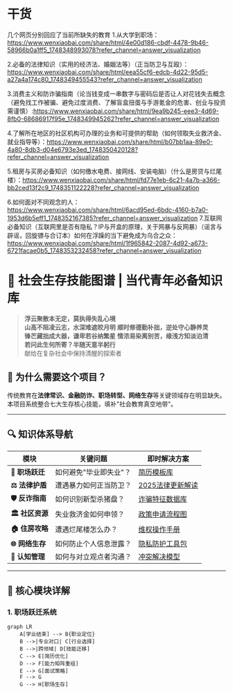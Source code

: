 # 干货
几个网页分别回应了当前所缺失的教育
1.从大学到职场：https://www.wenxiaobai.com/share/html/4e00d186-cbdf-4478-9b46-58966b0a1ff5_1748348993078?refer_channel=answer_visualization

2.必备的法律知识（实用的经济法、婚姻法等）（正当防卫与互殴）：https://www.wenxiaobai.com/share/html/eea55cf6-edcb-4d22-95d5-a27a4a174c80_1748349455543?refer_channel=answer_visualization

3.消费主义和防诈骗指南（论当钱变成一串数字与密码后是否让人对花钱失去概念（避免找工作被骗、避免过度消费、了解盲盒扭蛋与手游氪金的危害、创业与投资需谨慎）:https://www.wenxiaobai.com/share/html/9ea9b245-eee3-4d69-8fb0-68686917f95e_1748349945262?refer_channel=answer_visualization

4.了解所在地区的社区机构可办理的业务和可提供的帮助（如何领取失业救济金、就业指导等）：https://www.wenxiaobai.com/share/html/b07bb1aa-89e0-4a80-8db3-d04e6793e3ed_1748350420128?refer_channel=answer_visualization

5.租房与买房必备知识（如何缴水电费、接网线、安装电脑）（什么是房贷与烂尾楼）：https://www.wenxiaobai.com/share/html/fd77e1eb-6c21-4a7b-a366-bb2ced13f2c9_1748351122228?refer_channel=answer_visualization

6.如何面对不同观念的人：https://www.wenxiaobai.com/share/html/6acd95ed-6bdc-4160-b7a0-1953d6b5eff1_1748352167385?refer_channel=answer_visualization
7.互联网必备知识（互联网里是否有隐私？IP与开盒的原理，关于网暴与反网暴）（谣言与辟谣，回旋镖与合订本）如何在浮躁的当下避免成为乌合之众：https://www.wenxiaobai.com/share/html/1f965842-2087-4d92-a673-6721facae0b5_1748353232458?refer_channel=answer_visualization

# 🧠 社会生存技能图谱 | 当代青年必备知识库

> **浮云聚散本无定，莫执得失乱心境**  
> **山高不阻凌云志，水深难遮皎月明**
> **顺时修德勤补拙，逆处守心静养灵**  
> **锋芒藏拙成大器，谦卑若谷纳繁星**
> **情浓易染离别苦，缘浅方知淡泊清**  
> **若问此生何所寄？半随天意半躬行**  
> 献给在复杂社会中保持清醒的探索者

## 🌟 为什么需要这个项目？
传统教育在**法律常识、金融防诈、职场转型、网络生存**等关键领域存在明显缺失。本项目系统整合七大生存核心技能，填补"社会教育真空地带"。

---

## 🔍 知识体系导航
| 模块 | 关键问题 | 即时解决方案 |
|------|----------|--------------|
| **🚀 职场跃迁** | 如何避免"毕业即失业"？ | [简历模板库](./resources/resume_templates) |
| **⚖️ 法律护盾** | 遭遇暴力如何正当防卫？ | [2025法律更新解读](./docs/law_update) |
| **🛡️ 反诈指南** | 如何识别新型杀猪盘？ | [诈骗特征数据库](./database/fraud_patterns) |
| **🏛️ 社区资源** | 失业救济金如何申领？ | [政策申请流程图](./guides/unemployment_benefit) |
| **🏠 住房攻略** | 遭遇烂尾楼怎么办？ | [维权操作手册](./guides/property_rights) |
| **🌐 网络生存** | 如何防止个人信息泄露？ | [隐私防护工具包](./tools/privacy_protection) |
| **🤝 认知管理** | 如何与对立观点者沟通？ | [冲突解决模型](./models/conflict_resolution) |

---

## 🧩 核心模块详解

### 1. 职场跃迁系统
```mermaid
graph LR
    A[学业结束] --> B{职业定位}
    B -->|专业对口| C[行业选择]
    B -->|跨领域| D[技能迁移]
    C --> E[简历优化]
    D --> F[能力矩阵重组]
    E --> G[面试策略]
    F --> G
    G --> H[职场生存]

